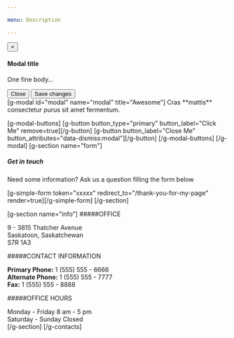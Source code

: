```yaml
---

menu: Description

---
```

<div class="clearfix visible-xs-block"></div
## Ático centro terraza 85m2 a escasos minutos de la playa
2  dormitorios para un máximo de 6 personas en el corazón de Nerja, cerca de restaurantes, supermercados, tiendas, etc, a 2 minutos a pie de la playa y del Balcón de Europa. Cuenta con 2 dormitorios cada uno con cama doble de 135 cm, ventiladores de techo, habitaciones muy tranquilo, ya que no se abre directamente a la calle. Cocina totalmente equipada con vitrocerámica, horno, nevera, utensilios de cocina, etc Amplio salón-comedor de 30 m2 muy luminoso con mesa, sillas, armario, 2 sofás, un sofá cama para 2 personas, ventiladores de techo, TV LCD 32 “Full HD, aire acondicionado y calefacción, etc terraza privada de 85 m2, en la parte superior de la casa con cenador, barbacoa, sillas, mesa, sillas, servicio de lavandería con lavadora, ropa etc mar y vistas a la montaña. Wifi gratuito.
<div class="modal fade">
  <div class="modal-dialog" role="document">
    <div class="modal-content">
      <div class="modal-header">
        <button type="button" class="close" data-dismiss="modal" aria-label="Close">
          <span aria-hidden="true">&times;</span>
        </button>
        <h4 class="modal-title">Modal title</h4>
      </div>
      <div class="modal-body">
        <p>One fine body&hellip;</p>
      </div>
      <div class="modal-footer">
        <button type="button" class="btn btn-secondary" data-dismiss="modal">Close</button>
        <button type="button" class="btn btn-primary">Save changes</button>
      </div>
    </div><!-- /.modal-content -->
  </div><!-- /.modal-dialog -->
</div><!-- /.modal -->
[g-modal id="modal" name="modal" title="Awesome"]
Cras **mattis** consectetur purus sit amet fermentum.

[g-modal-buttons]
[g-button button_type="primary" button_label="Click Me" remove=true][/g-button]
[g-button button_label="Close Me" button_attributes="data-dismiss:modal"][/g-button]
[/g-modal-buttons]
[/g-modal]
[g-section name="form"]
##### Get in touch
Need some information? Ask us a question filling the form below

[g-simple-form token="xxxxx" redirect_to="/thank-you-for-my-page" render=true][/g-simple-form]
[/g-section]

[g-section name="info"]
#####OFFICE

9 - 3815 Thatcher Avenue  
Saskatoon, Saskatchewan  
S7R 1A3

#####CONTACT INFORMATION

**Primary Phone:** 1 (555) 555 - 6666  
**Alternate Phone:** 1 (555) 555 - 7777  
**Fax:** 1 (555) 555 - 8888


#####OFFICE HOURS

Monday - Friday 8 am - 5 pm  
Saturday - Sunday Closed  
[/g-section]
[/g-contacts]